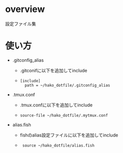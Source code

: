 # overview
設定ファイル集

# 使い方
- .gitconfig_alias
  - .gitconifに以下を追加してinclude
  - ```
    [include]
      path = ~/hako_dotfile/.gitconfig_alias
    ```

- .tmux.conf
  - .tmux.confに以下を追加してinclude
  - ```
    source-file ~/hako_dotfile/.mytmux.conf
    ```

- alias.fish 
   - fishのalias設定ファイルに以下を追加してinclude
   - ```
      source ~/hako_dotfile/alias.fish
      ```
